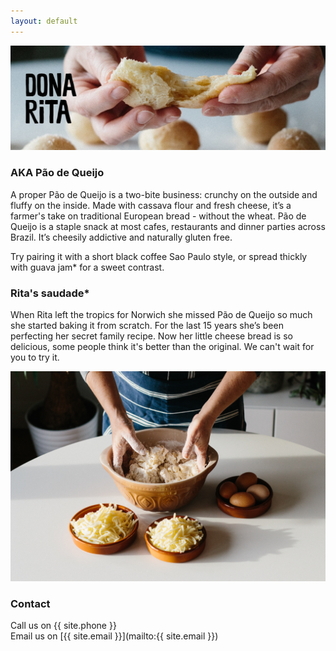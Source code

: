 ```yaml
---
layout: default
---
```


![Dona Rita](images/header.jpg)

### AKA Pão de Queijo
A proper Pão de Queijo is a two-bite business: crunchy on the outside and fluffy on the inside. Made with cassava flour and fresh cheese, it’s a farmer's take on traditional European bread - without the wheat. Pão de Queijo is a staple snack at most cafes, restaurants and dinner parties across Brazil. It’s cheesily addictive and naturally gluten free.

Try pairing it with a short black coffee Sao Paulo style, or spread thickly with guava jam* for a sweet contrast.

### Rita's saudade*
When Rita left the tropics for Norwich she missed Pão de Queijo so much she started baking it from scratch. For the last 15 years she’s been perfecting her secret family recipe. Now her little cheese bread is so delicious, some people think it's better than the original. We can't wait for you to try it.

![Rita making the dough](images/hero.jpg)

### Contact
Call us on {{ site.phone }}<br>
Email us on [{{ site.email }}](mailto:{{ site.email }})

